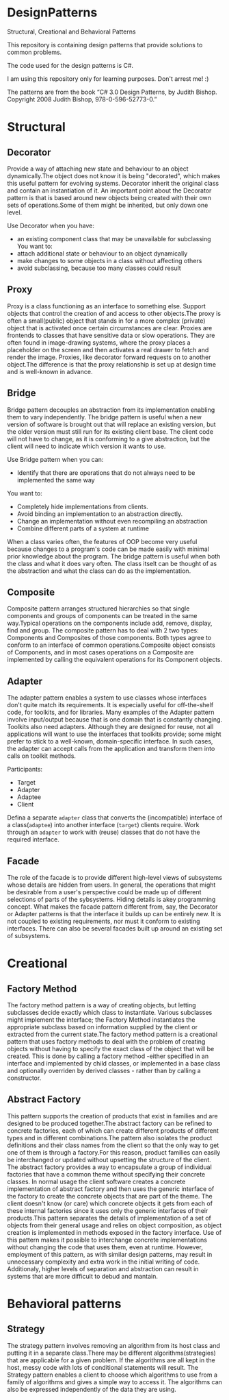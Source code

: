 # DesignPatterns
Structural, Creational and Behavioral Patterns

This repository is containing design patterns that provide solutions to common problems.

The code used for the design patterns is C#.

I am using this repository only for learning purposes. Don't arrest me! :)

The patterns are from the book “C# 3.0 Design Patterns, by Judith Bishop. Copyright 2008 Judith Bishop, 978-0-596-52773-0.”


# Structural 

## Decorator
Provide a way of attaching new state and behaviour to an object dynamically.The object does not know it is being "decorated", which makes this useful pattern for evolving systems.
Decorator inherit the original class and contain an instantiation of it.
An important point about the Decorator pattern is that is based around new objects being created with their own sets of operations.Some of them might be inherited, but only down one level.

Use Decorator when you have:
*  an existing component class that may be unavailable for subclassing You want to:
* attach additional state or behaviour to an object dynamically
* make changes to some objects in a class without affecting others
* avoid subclassing, because too many classes could result

## Proxy
Proxy is a class functioning as an interface to something else. 
Support objects that control the creation of and access to other objects.The proxy is often a small(public) object that stands in for a more complex (private) object that is activated once certain circumstances are clear.
Proxies are frontends to classes that have sensitive data or slow operations. They are often found in image-drawing systems, where the proxy places a placeholder on the screen and then activates a real drawer to fetch and render the image.
Proxies, like decorator forward requests on to another object.The difference is that the proxy relationship is set up at design time and is well-known in advance.

## Bridge
Bridge pattern decouples an abstraction from its implementation enabling them to vary independently.
The bridge pattern is useful when a new version of software is brought out that will replace an existing version, but the older version must still run for its existing client base. The client code will not have to change, as it is conforming to a give abstraction, but the client will need to indicate which version it wants to use.

Use Bridge pattern when you can:
* Identify that there are operations that do not always need to be implemented the same way

You want to:
* Completely hide implementations from clients.
* Avoid binding an implementation to an abstraction directly.
* Change an implementation without even recompiling an abstraction
* Combine different parts of a system at runtime

When a class varies often, the features of OOP become very useful because changes to a program's code can be made easily with minimal prior knowledge about the program.
The bridge pattern is useful when both the class and what it does vary often.
The class itselt can be thought of as the abstraction and what the class can do
as the implementation.

## Composite

Composite pattern arranges structured hierarchies so that single components and groups of components can be treated in the same way.Typical operations
on the components include add, remove, display, find and group.
The composite pattern has to deal with 2 two types: Components and Composites
of those components. Both types agree to conform to an interface of common
operations.Composite object consists of Components, and in most cases operations on a Composite are implemented by calling the equivalent operations for its Component objects.


## Adapter
The adapter pattern enables a system to use classes whose interfaces don't quite match its requirements.
It is especially useful for off-the-shelf code, for toolkits, and for libraries. Many examples of the Adapter pattern involve input/output
because that is one domain that is constantly changing.
Toolkits also need adapters. Although they are designed for reuse, not all applications will want to use the interfaces that toolkits provide;
some might prefer to stick to a well-known, domain-specific interface. In such cases, the adapter can accept calls from the application
and transform them into calls on toolkit methods.

Participants:
* Target
* Adapter
* Adaptee
* Client

Defina a separate ```adapter``` class that converts the
(incompatible) interface of a class(```adaptee```) into another
interface (```target```) clients require.
Work through an ```adapter``` to work with (reuse) classes
that do not have the required interface.


## Facade
The role of the facade is to provide different high-level views of subsystems whose
details are hidden from users. In general, the operations that might be desirable
from a user's perspective could be made up of different selections of parts of the sybsystems.
Hiding details is akey programming concept. What makes the facade pattern different from, say,
the Decorator or Adapter patterns is that the interface it builds up can be entirely new.
It is not coupled to existing requirements, nor must it conform to existing interfaces.
There can also be several facades built up around an existing set of subsystems.


# Creational

## Factory Method
The factory method pattern is a way of creating objects, but letting subclasses decide 
exactly which class to instantiate. Various subclasses might implement the interface;
the Factory Method instantiates the appropriate subclass based on information supplied
by the client or extracted from the current state.The factory method pattern is a creational
pattern that uses factory methods to deal with the problem of creating objects without having
to specify the exact class of the object that will be created. This is done by calling a factory
method -either specified in an interface and implemented by child classes, or implemented in a base
class and optionally overriden by derived classes - rather than by calling a constructor.

## Abstract Factory
This pattern supports the creation of products that exist in families and are designed to be
produced together.The abstract factory can be refined to concrete factories, each of which can
create different products of different types and in different combinations.The pattern also isolates
the product definitions and their class names from the client so that the only way to get one of them is through a factory.For this reason, product families can easily be interchanged or updated without upsetting the structure of the client.
The abstract factory provides a way to encapsulate a group of individual factories that have a common theme without specifying their concrete classes. In normal usage the client software creates a concrete implementation of abstract factory and then uses the generic interface of the factory to create the concrete objects that are part of the theme.
The client doesn't know (or care) which concrete objects it gets from each of these internal factories since it uses only the
generic interfaces of their products.This pattern separates the details of implementation of a set of objects from their general
usage and relies on object composition, as object creation is implemented in methods exposed in the factory interface.
Use of this pattern makes it possible to interchange concrete implementations without changing the code that uses them,
even at runtime. However, employment of this pattern, as with similar design patterns, may result in unnecessary complexity 
and extra work in the initial writing of code. Additionaly, higher levels of separation and abstraction can result in systems that are more difficult to debud and mantain.

# Behavioral patterns

## Strategy
The strategy pattern involves removing an algorithm from its host
class and putting it in a separate class.There may be different algorithms(strategies)
that are applicable for a given problem.
If the algorithms are all kept in the host, messy code with
lots of conditional statements will result.
The Strategy pattern enables a client to choose which algorithms to use from a family of algorithms and gives a simple
way to access it. The algorithms can also be expressed
independently of the data they are using.